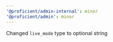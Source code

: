 ```yaml
---
'@proficient/admin-internal': minor
'@proficient/admin': minor
---
```


Changed `live_mode` type to optional string

